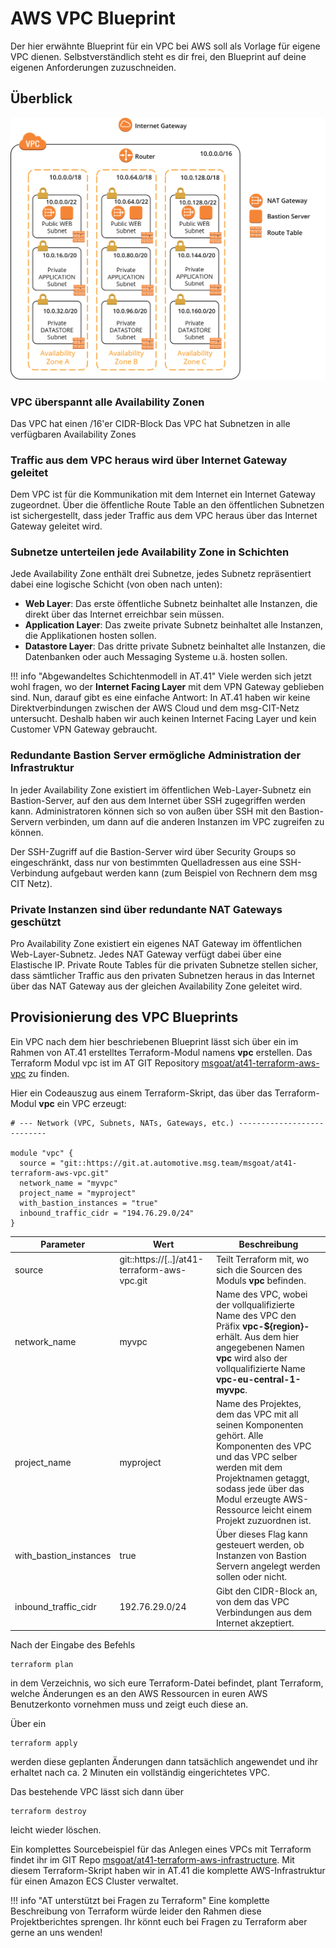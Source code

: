 # AWS VPC Blueprint

Der hier erwähnte Blueprint für ein VPC bei AWS soll als Vorlage für eigene VPC dienen. Selbstverständlich steht es dir frei, den Blueprint auf deine eigenen Anforderungen zuzuschneiden.

## Überblick

![AWS VPC Blueprint](img/aws_vpc_blueprint.png)

### VPC überspannt alle Availability Zonen

Das VPC hat einen /16'er CIDR-Block
Das VPC hat Subnetzen in alle verfügbaren Availability Zones

### Traffic aus dem VPC heraus wird über Internet Gateway geleitet

Dem VPC ist für die Kommunikation mit dem Internet ein Internet Gateway zugeordnet.
Über die öffentliche Route Table an den öffentlichen Subnetzen ist sichergestellt, dass jeder Traffic aus dem VPC heraus über das Internet Gateway geleitet wird.

### Subnetze unterteilen jede Availability Zone in Schichten
 
Jede Availability Zone enthält drei Subnetze, jedes Subnetz repräsentiert dabei eine logische Schicht (von oben nach unten):

* __Web Layer__: Das erste öffentliche Subnetz beinhaltet alle Instanzen, die direkt über das Internet erreichbar sein müssen.
* __Application Layer__: Das zweite private Subnetz beinhaltet alle Instanzen, die Applikationen hosten sollen.
* __Datastore Layer__: Das dritte private Subnetz beinhaltet alle Instanzen, die Datenbanken oder auch Messaging Systeme u.ä. hosten sollen.

!!! info "Abgewandeltes Schichtenmodell in AT.41"
    Viele werden sich jetzt wohl fragen, wo der __Internet Facing Layer__ mit dem VPN Gateway geblieben sind. Nun, darauf gibt es eine einfache Antwort: In AT.41 haben wir keine Direktverbindungen zwischen der AWS Cloud und dem msg-CIT-Netz untersucht. Deshalb haben wir auch keinen Internet Facing Layer und kein Customer VPN Gateway gebraucht.
    
### Redundante Bastion Server ermögliche Administration der Infrastruktur

In jeder Availability Zone existiert im öffentlichen Web-Layer-Subnetz ein Bastion-Server, auf den aus dem Internet über SSH zugegriffen werden kann. Administratoren können sich so von außen über SSH mit den Bastion-Servern verbinden, um dann auf die anderen Instanzen im VPC zugreifen zu können.

Der SSH-Zugriff auf die Bastion-Server wird über Security Groups so eingeschränkt, dass nur von bestimmten Quelladressen aus eine SSH-Verbindung aufgebaut werden kann (zum Beispiel von Rechnern dem msg CIT Netz). 

### Private Instanzen sind über redundante NAT Gateways geschützt

Pro Availability Zone existiert ein eigenes NAT Gateway im öffentlichen Web-Layer-Subnetz. Jedes NAT Gateway verfügt dabei über eine Elastische IP. Private Route Tables für die privaten Subnetze stellen sicher, dass sämtlicher Traffic aus den privaten Subnetzen heraus in das Internet über das NAT Gateway aus der gleichen Availability Zone geleitet wird.

## Provisionierung des VPC Blueprints

Ein VPC nach dem hier beschriebenen Blueprint lässt sich über ein im Rahmen von AT.41 erstelltes Terraform-Modul namens __vpc__ erstellen. Das Terraform Modul vpc ist im AT GIT Repository [msgoat/at41-terraform-aws-vpc](https://git.at.automotive.msg.team/msgoat/at41-terraform-aws-vpc) zu finden.

Hier ein Codeauszug aus einem Terraform-Skript, das über das Terraform-Modul __vpc__ ein VPC erzeugt:

```
# --- Network (VPC, Subnets, NATs, Gateways, etc.) ---------------------------

module "vpc" {
  source = "git::https://git.at.automotive.msg.team/msgoat/at41-terraform-aws-vpc.git"
  network_name = "myvpc"
  project_name = "myproject"
  with_bastion_instances = "true"
  inbound_traffic_cidr = "194.76.29.0/24"
}
```

Parameter | Wert | Beschreibung
--------- | ---- | ------------
source | git::https://[..]/at41-terraform-aws-vpc.git | Teilt Terraform mit, wo sich die Sourcen des Moduls __vpc__ befinden.
network\_name | myvpc | Name des VPC, wobei der vollqualifizierte Name des VPC den Präfix __vpc-${region}-__ erhält. Aus dem hier angegebenen Namen __vpc__ wird also der vollqualifizierte Name __vpc-eu-central-1-myvpc__.
project\_name | myproject | Name des Projektes, dem das VPC mit all seinen Komponenten gehört. Alle Komponenten des VPC und das VPC selber werden mit dem Projektnamen getaggt, sodass jede über das Modul erzeugte AWS-Ressource leicht einem Projekt zuzuordnen ist.
with\_bastion\_instances | true | Über dieses Flag kann gesteuert werden, ob Instanzen von Bastion Servern angelegt werden sollen oder nicht.
inbound\_traffic\_cidr | 192.76.29.0/24 | Gibt den CIDR-Block an, von dem das VPC Verbindungen aus dem Internet akzeptiert.

Nach der Eingabe des Befehls 
```
terraform plan
```
in dem Verzeichnis, wo sich eure Terraform-Datei befindet, plant Terraform, welche Änderungen es an den AWS Ressourcen in euren AWS Benutzerkonto vornehmen muss und zeigt euch diese an.

Über ein 
```
terraform apply
```
werden diese geplanten Änderungen dann tatsächlich angewendet und ihr erhaltet nach ca. 2 Minuten ein vollständig eingerichtetes VPC.

Das bestehende VPC lässt sich dann über 
```
terraform destroy
```
leicht wieder löschen.

Ein komplettes Sourcebeispiel für das Anlegen eines VPCs mit Terraform findet ihr im GIT Repo [msgoat/at41-terraform-aws-infrastructure](https://git.at.automotive.msg.team/msgoat/at41-terraform-aws-infrastructure). Mit diesem Terraform-Skript haben wir in AT.41 die komplette AWS-Infrastruktur für einen Amazon ECS Cluster verwaltet.

!!! info "AT unterstützt bei Fragen zu Terraform"
    Eine komplette Beschreibung von Terraform würde leider den Rahmen diese Projektberichtes sprengen. Ihr könnt euch bei Fragen zu Terraform aber gerne an uns wenden!